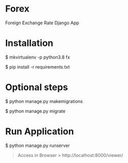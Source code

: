 # Forex
Foreign Exchange Rate Django App

#  Installation
$ mkvirtualenv -p python3.8 fx

$ pip install -r requirements.txt

# Optional steps
$ python manage.py makemigrations

$ python manage.py migrate


#  Run Application
$ python manage.py runserver

> Access in Browser > http://localhost:8000/viewer/

